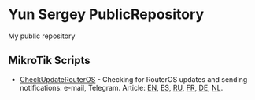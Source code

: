 # Yun Sergey PublicRepository
My public repository

## MikroTik Scripts
- [CheckUpdateRouterOS](https://github.com/YunSergey/PublicRepository/tree/master/MikroTik%20Scripts/CheckUpdateRouterOS) - Checking for RouterOS updates and sending notifications: e-mail, Telegram. Article: 
[EN](https://mhelp.pro/mikrotik-scripts-check-routeros-update/),
[ES](https://mhelp.pro/es/scripts-mikrotik-verifique-la-actualizacion-de-routeros/),
[RU](https://mhelp.pro/ru/mikrotik-skripty-proverka-obnovleniya-routeros/),
[FR](https://mhelp.pro/fr/scripts-mikrotik-verifier-la-mise-a-jour-de-routeros/),
[DE](https://mhelp.pro/de/mikrotik-skripte-uberprufen-sie-das-routeros-update/),
[NL](https://mhelp.pro/nl/mikrotik-scripts-controleer-op-routeros-updates/).

